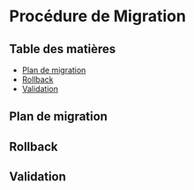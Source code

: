 # Procédure de Migration

## Table des matières
- [Plan de migration](#plan-de-migration)
- [Rollback](#rollback)
- [Validation](#validation)

## Plan de migration

## Rollback

## Validation